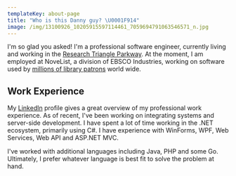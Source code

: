 ```yaml
---
templateKey: about-page
title: "Who is this Danny guy? \U0001F914"
image: /img/13100926_10205915597114461_7059694791063546571_n.jpg
---
```

I'm so glad you asked! I'm a professional software engineer, currently living and working in the [Research Triangle Parkway](https://en.wikipedia.org/wiki/Research_Triangle_Park). At the moment, I am employed at NoveList, a division of EBSCO Industries, working on software used by [millions of library patrons](https://www.ebscohost.com/novelist/our-products/novelist-select) world wide.

## Work Experience

My [LinkedIn](https://www.linkedin.com/in/dannyallegrezza/) profile gives a great overview of my professional work experience. As of recent, I've been working on integrating systems and server-side development. I have spent a lot of time working in the .NET ecosystem, primarily using C#. I have experience with WinForms, WPF, Web Services, Web API and ASP.NET MVC. 

I've worked with additional languages including Java, PHP and some Go. Ultimately, I prefer whatever language is best fit to solve the problem at hand.
